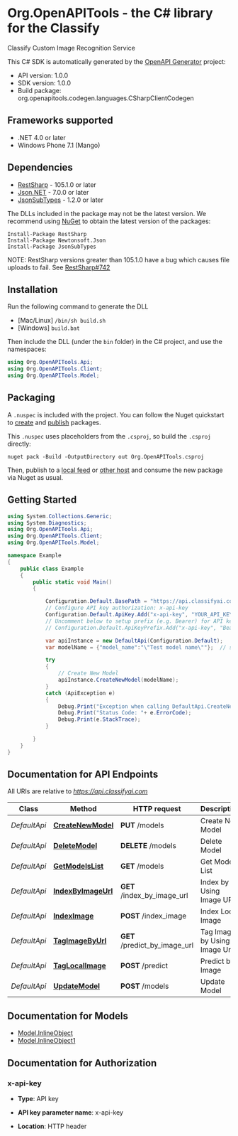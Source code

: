 # Org.OpenAPITools - the C# library for the Classify

Classify Custom Image Recognition Service

This C# SDK is automatically generated by the [OpenAPI Generator](https://openapi-generator.tech) project:

- API version: 1.0.0
- SDK version: 1.0.0
- Build package: org.openapitools.codegen.languages.CSharpClientCodegen

## Frameworks supported


- .NET 4.0 or later
- Windows Phone 7.1 (Mango)

## Dependencies


- [RestSharp](https://www.nuget.org/packages/RestSharp) - 105.1.0 or later
- [Json.NET](https://www.nuget.org/packages/Newtonsoft.Json/) - 7.0.0 or later
- [JsonSubTypes](https://www.nuget.org/packages/JsonSubTypes/) - 1.2.0 or later

The DLLs included in the package may not be the latest version. We recommend using [NuGet](https://docs.nuget.org/consume/installing-nuget) to obtain the latest version of the packages:

```
Install-Package RestSharp
Install-Package Newtonsoft.Json
Install-Package JsonSubTypes
```

NOTE: RestSharp versions greater than 105.1.0 have a bug which causes file uploads to fail. See [RestSharp#742](https://github.com/restsharp/RestSharp/issues/742)

## Installation

Run the following command to generate the DLL

- [Mac/Linux] `/bin/sh build.sh`
- [Windows] `build.bat`

Then include the DLL (under the `bin` folder) in the C# project, and use the namespaces:

```csharp
using Org.OpenAPITools.Api;
using Org.OpenAPITools.Client;
using Org.OpenAPITools.Model;

```


## Packaging

A `.nuspec` is included with the project. You can follow the Nuget quickstart to [create](https://docs.microsoft.com/en-us/nuget/quickstart/create-and-publish-a-package#create-the-package) and [publish](https://docs.microsoft.com/en-us/nuget/quickstart/create-and-publish-a-package#publish-the-package) packages.

This `.nuspec` uses placeholders from the `.csproj`, so build the `.csproj` directly:

```
nuget pack -Build -OutputDirectory out Org.OpenAPITools.csproj
```

Then, publish to a [local feed](https://docs.microsoft.com/en-us/nuget/hosting-packages/local-feeds) or [other host](https://docs.microsoft.com/en-us/nuget/hosting-packages/overview) and consume the new package via Nuget as usual.


## Getting Started

```csharp
using System.Collections.Generic;
using System.Diagnostics;
using Org.OpenAPITools.Api;
using Org.OpenAPITools.Client;
using Org.OpenAPITools.Model;

namespace Example
{
    public class Example
    {
        public static void Main()
        {

            Configuration.Default.BasePath = "https://api.classifyai.com";
            // Configure API key authorization: x-api-key
            Configuration.Default.ApiKey.Add("x-api-key", "YOUR_API_KEY");
            // Uncomment below to setup prefix (e.g. Bearer) for API key, if needed
            // Configuration.Default.ApiKeyPrefix.Add("x-api-key", "Bearer");

            var apiInstance = new DefaultApi(Configuration.Default);
            var modelName = {"model_name":"\"Test model name\""};  // string | Set a name for your model

            try
            {
                // Create New Model
                apiInstance.CreateNewModel(modelName);
            }
            catch (ApiException e)
            {
                Debug.Print("Exception when calling DefaultApi.CreateNewModel: " + e.Message );
                Debug.Print("Status Code: "+ e.ErrorCode);
                Debug.Print(e.StackTrace);
            }

        }
    }
}
```

## Documentation for API Endpoints

All URIs are relative to *https://api.classifyai.com*

Class | Method | HTTP request | Description
------------ | ------------- | ------------- | -------------
*DefaultApi* | [**CreateNewModel**](docs/DefaultApi.md#createnewmodel) | **PUT** /models | Create New Model
*DefaultApi* | [**DeleteModel**](docs/DefaultApi.md#deletemodel) | **DELETE** /models | Delete Model
*DefaultApi* | [**GetModelsList**](docs/DefaultApi.md#getmodelslist) | **GET** /models | Get Models List
*DefaultApi* | [**IndexByImageUrl**](docs/DefaultApi.md#indexbyimageurl) | **GET** /index_by_image_url | Index by Using Image URL
*DefaultApi* | [**IndexImage**](docs/DefaultApi.md#indeximage) | **POST** /index_image | Index Local Image
*DefaultApi* | [**TagImageByUrl**](docs/DefaultApi.md#tagimagebyurl) | **GET** /predict_by_image_url | Tag Image by Using Image Url
*DefaultApi* | [**TagLocalImage**](docs/DefaultApi.md#taglocalimage) | **POST** /predict | Predict by Image
*DefaultApi* | [**UpdateModel**](docs/DefaultApi.md#updatemodel) | **POST** /models | Update Model


## Documentation for Models

 - [Model.InlineObject](docs/InlineObject.md)
 - [Model.InlineObject1](docs/InlineObject1.md)


## Documentation for Authorization


### x-api-key

- **Type**: API key

- **API key parameter name**: x-api-key
- **Location**: HTTP header

